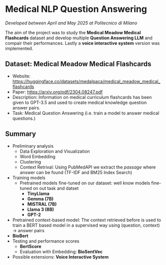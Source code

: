 # Medical NLP Question Answering 
*Developed between April and May 2025 at Politecnico di Milano*

The aim of the project was to study the **Medical Meadow Medical Flashcards** dataset and develop multiple **Question Answering LLM** and compair their performances. Lastly a **voice interactive system** version was
implemented.

## Dataset: Medical Meadow Medical Flashcards

* Website: https://huggingface.co/datasets/medalpaca/medical_meadow_medical_flashcards
* Paper: https://arxiv.org/pdf/2304.08247.pdf
* Description: Information on medical curriculum flashcards has been given to GPT-3.5 and used to
create medical knowledge question answer pairs.
* Task: Medical Question Answering (i.e. train a model to answer medical questions.)

## Summary 

- Preliminary analysis
  - Data Exploration and Visualization
  - Word Embedding
  - Clustering
  - Context Retrival: Using PubMedAPI we extract the *passage* where answer can be found (TF-IDF and BM25 Index Search)
- Training models
  - Pretrained models fine-tuned on our dataset: well know models fine-tuned on out task and datset
    - **TinyLlama**
    - **Gemma (7B)**
    - **MISTRAL (7B)**
    - **Llama 3 (8B)**
    - **GPT-2**
 -  Pretrained context-based model: The context retrieved before is used to train a BERT based model in a supervised way using (question, context) -> answer pairs
   - **BioBert**
- Testing and performance scores
  - **BertScore**
  - Evaluation with Embedding: **BioSentVec**
- Possible extensions: **Voice Interactive System**

